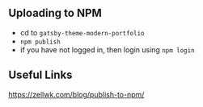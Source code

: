 ## Uploading to NPM
- cd to `gatsby-theme-modern-portfolio`
- `npm publish`
- if you have not logged in, then login using `npm login`
  
## Useful Links
https://zellwk.com/blog/publish-to-npm/
